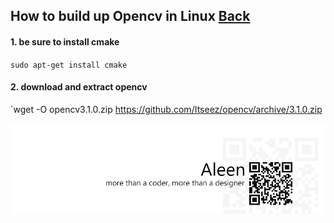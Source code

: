 ## How to build up Opencv in Linux [Back](./qa.md)

#### 1. be sure to install cmake

`sudo apt-get install cmake`

#### 2. download and extract opencv

`wget -O opencv3.1.0.zip https://github.com/Itseez/opencv/archive/3.1.0.zip

<a href="http://aleen42.github.io/" target="_blank" ><img src="./../pic/tail.gif"></a>
